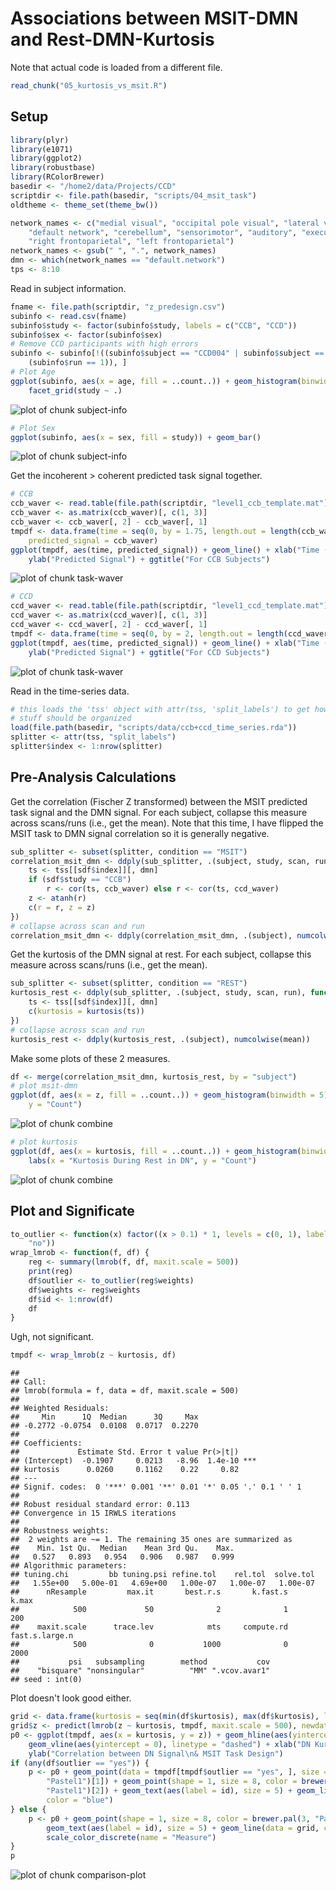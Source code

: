 # Associations between MSIT-DMN and Rest-DMN-Kurtosis

Note that actual code is loaded from a different file.


```r
read_chunk("05_kurtosis_vs_msit.R")
```


## Setup


```r
library(plyr)
library(e1071)
library(ggplot2)
library(robustbase)
library(RColorBrewer)
basedir <- "/home2/data/Projects/CCD"
scriptdir <- file.path(basedir, "scripts/04_msit_task")
oldtheme <- theme_set(theme_bw())
```



```r
network_names <- c("medial visual", "occipital pole visual", "lateral visual", 
    "default network", "cerebellum", "sensorimotor", "auditory", "executive control", 
    "right frontoparietal", "left frontoparietal")
network_names <- gsub(" ", ".", network_names)
dmn <- which(network_names == "default.network")
tps <- 8:10
```


Read in subject information.


```r
fname <- file.path(scriptdir, "z_predesign.csv")
subinfo <- read.csv(fname)
subinfo$study <- factor(subinfo$study, labels = c("CCB", "CCD"))
subinfo$sex <- factor(subinfo$sex)
# Remove CCD participants with high errors
subinfo <- subinfo[!((subinfo$subject == "CCD004" | subinfo$subject == "CCD008") & 
    (subinfo$run == 1)), ]
# Plot Age
ggplot(subinfo, aes(x = age, fill = ..count..)) + geom_histogram(binwidth = 5) + 
    facet_grid(study ~ .)
```

![plot of chunk subject-info](figure/subject-info1.png) 

```r
# Plot Sex
ggplot(subinfo, aes(x = sex, fill = study)) + geom_bar()
```

![plot of chunk subject-info](figure/subject-info2.png) 


Get the incoherent > coherent predicted task signal together.


```r
# CCB
ccb_waver <- read.table(file.path(scriptdir, "level1_ccb_template.mat"), skip = 5)
ccb_waver <- as.matrix(ccb_waver)[, c(1, 3)]
ccb_waver <- ccb_waver[, 2] - ccb_waver[, 1]
tmpdf <- data.frame(time = seq(0, by = 1.75, length.out = length(ccb_waver)), 
    predicted_signal = ccb_waver)
ggplot(tmpdf, aes(time, predicted_signal)) + geom_line() + xlab("Time (secs)") + 
    ylab("Predicted Signal") + ggtitle("For CCB Subjects")
```

![plot of chunk task-waver](figure/task-waver1.png) 

```r
# CCD
ccd_waver <- read.table(file.path(scriptdir, "level1_ccd_template.mat"), skip = 5)
ccd_waver <- as.matrix(ccd_waver)[, c(1, 3)]
ccd_waver <- ccd_waver[, 2] - ccd_waver[, 1]
tmpdf <- data.frame(time = seq(0, by = 2, length.out = length(ccd_waver)), predicted_signal = ccd_waver)
ggplot(tmpdf, aes(time, predicted_signal)) + geom_line() + xlab("Time (secs)") + 
    ylab("Predicted Signal") + ggtitle("For CCD Subjects")
```

![plot of chunk task-waver](figure/task-waver2.png) 


Read in the time-series data.


```r
# this loads the 'tss' object with attr(tss, 'split_labels') to get how
# stuff should be organized
load(file.path(basedir, "scripts/data/ccb+ccd_time_series.rda"))
splitter <- attr(tss, "split_labels")
splitter$index <- 1:nrow(splitter)
```


## Pre-Analysis Calculations

Get the correlation (Fischer Z transformed) between the MSIT predicted task signal and the DMN signal. For each subject, collapse this measure across scans/runs (i.e., get the mean). Note that this time, I have flipped the MSIT task to DMN signal correlation so it is generally negative.


```r
sub_splitter <- subset(splitter, condition == "MSIT")
correlation_msit_dmn <- ddply(sub_splitter, .(subject, study, scan, run), function(sdf) {
    ts <- tss[[sdf$index]][, dmn]
    if (sdf$study == "CCB") 
        r <- cor(ts, ccb_waver) else r <- cor(ts, ccd_waver)
    z <- atanh(r)
    c(r = r, z = z)
})
# collapse across scan and run
correlation_msit_dmn <- ddply(correlation_msit_dmn, .(subject), numcolwise(mean))
```


Get the kurtosis of the DMN signal at rest. For each subject, collapse this measure across scans/runs (i.e., get the mean).


```r
sub_splitter <- subset(splitter, condition == "REST")
kurtosis_rest <- ddply(sub_splitter, .(subject, study, scan, run), function(sdf) {
    ts <- tss[[sdf$index]][, dmn]
    c(kurtosis = kurtosis(ts))
})
# collapse across scan and run
kurtosis_rest <- ddply(kurtosis_rest, .(subject), numcolwise(mean))
```


Make some plots of these 2 measures.


```r
df <- merge(correlation_msit_dmn, kurtosis_rest, by = "subject")
# plot msit-dmn
ggplot(df, aes(x = z, fill = ..count..)) + geom_histogram(binwidth = 5) + labs(x = "Correlation between MSIT task design & DN signal", 
    y = "Count")
```

![plot of chunk combine](figure/combine1.png) 

```r
# plot kurtosis
ggplot(df, aes(x = kurtosis, fill = ..count..)) + geom_histogram(binwidth = 5) + 
    labs(x = "Kurtosis During Rest in DN", y = "Count")
```

![plot of chunk combine](figure/combine2.png) 


## Plot and Significate


```r
to_outlier <- function(x) factor((x > 0.1) * 1, levels = c(0, 1), labels = c("yes", 
    "no"))
wrap_lmrob <- function(f, df) {
    reg <- summary(lmrob(f, df, maxit.scale = 500))
    print(reg)
    df$outlier <- to_outlier(reg$weights)
    df$weights <- reg$weights
    df$id <- 1:nrow(df)
    df
}
```


Ugh, not significant.


```r
tmpdf <- wrap_lmrob(z ~ kurtosis, df)
```

```
## 
## Call:
## lmrob(formula = f, data = df, maxit.scale = 500)
## 
## Weighted Residuals:
##     Min      1Q  Median      3Q     Max 
## -0.2772 -0.0754  0.0108  0.0717  0.2270 
## 
## Coefficients:
##             Estimate Std. Error t value Pr(>|t|)    
## (Intercept)  -0.1907     0.0213   -8.96  1.4e-10 ***
## kurtosis      0.0260     0.1162    0.22     0.82    
## ---
## Signif. codes:  0 '***' 0.001 '**' 0.01 '*' 0.05 '.' 0.1 ' ' 1 
## 
## Robust residual standard error: 0.113 
## Convergence in 15 IRWLS iterations
## 
## Robustness weights: 
##  2 weights are ~= 1. The remaining 35 ones are summarized as
##    Min. 1st Qu.  Median    Mean 3rd Qu.    Max. 
##   0.527   0.893   0.954   0.906   0.987   0.999 
## Algorithmic parameters: 
## tuning.chi         bb tuning.psi refine.tol    rel.tol  solve.tol 
##   1.55e+00   5.00e-01   4.69e+00   1.00e-07   1.00e-07   1.00e-07 
##      nResample         max.it       best.r.s       k.fast.s          k.max 
##            500             50              2              1            200 
##    maxit.scale      trace.lev            mts     compute.rd fast.s.large.n 
##            500              0           1000              0           2000 
##           psi   subsampling        method           cov 
##    "bisquare" "nonsingular"          "MM" ".vcov.avar1" 
## seed : int(0)
```


Plot doesn't look good either. 


```r
grid <- data.frame(kurtosis = seq(min(df$kurtosis), max(df$kurtosis), length = 20))
grid$z <- predict(lmrob(z ~ kurtosis, tmpdf, maxit.scale = 500), newdata = grid)
p0 <- ggplot(tmpdf, aes(x = kurtosis, y = z)) + geom_hline(aes(yintercept = 0)) + 
    geom_vline(aes(yintercept = 0), linetype = "dashed") + xlab("DN Kurtosis During Rest") + 
    ylab("Correlation between DN Signal\n& MSIT Task Design")
if (any(df$outlier == "yes")) {
    p <- p0 + geom_point(data = tmpdf[tmpdf$outlier == "yes", ], size = 8, color = brewer.pal(3, 
        "Pastel1")[1]) + geom_point(shape = 1, size = 8, color = brewer.pal(3, 
        "Pastel1")[2]) + geom_text(aes(label = id), size = 5) + geom_line(data = grid, 
        color = "blue")
} else {
    p <- p0 + geom_point(shape = 1, size = 8, color = brewer.pal(3, "Pastel1")[2]) + 
        geom_text(aes(label = id), size = 5) + geom_line(data = grid, color = "blue") + 
        scale_color_discrete(name = "Measure")
}
p
```

![plot of chunk comparison-plot](figure/comparison-plot.png) 

